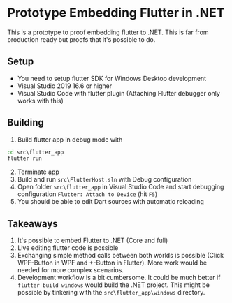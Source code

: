 # Prototype Embedding Flutter in .NET 

This is a prototype to proof embedding flutter to .NET. This is far from production ready but proofs that it's possible to do.

## Setup

- You need to setup flutter SDK for Windows Desktop development
- Visual Studio 2019 16.6 or higher
- Visual Studio Code with flutter plugin (Attaching Flutter debugger only works with this)


## Building

1. Build flutter app in debug mode with
```cmd
cd src\flutter_app
flutter run
```
2. Terminate app
3. Build and run `src\FlutterHost.sln` with Debug configuration
4. Open folder `src\flutter_app` in Visual Studio Code and start debugging configuration `Flutter: Attach to Device` (hit `F5`)
5. You should be able to edit Dart sources with automatic reloading

## Takeaways

1. It's possible to embed Flutter to .NET (Core and full)
2. Live editing flutter code is possible
3. Exchanging simple method calls between both worlds is possible (Click WPF-Button in WPF and +-Button in Flutter). More work would be needed for more complex scenarios.
4. Development workflow is a bit cumbersome. It could be much better if `flutter build windows` would build the .NET project. This might be possible by tinkering with the `src\flutter_app\windows` directory.
